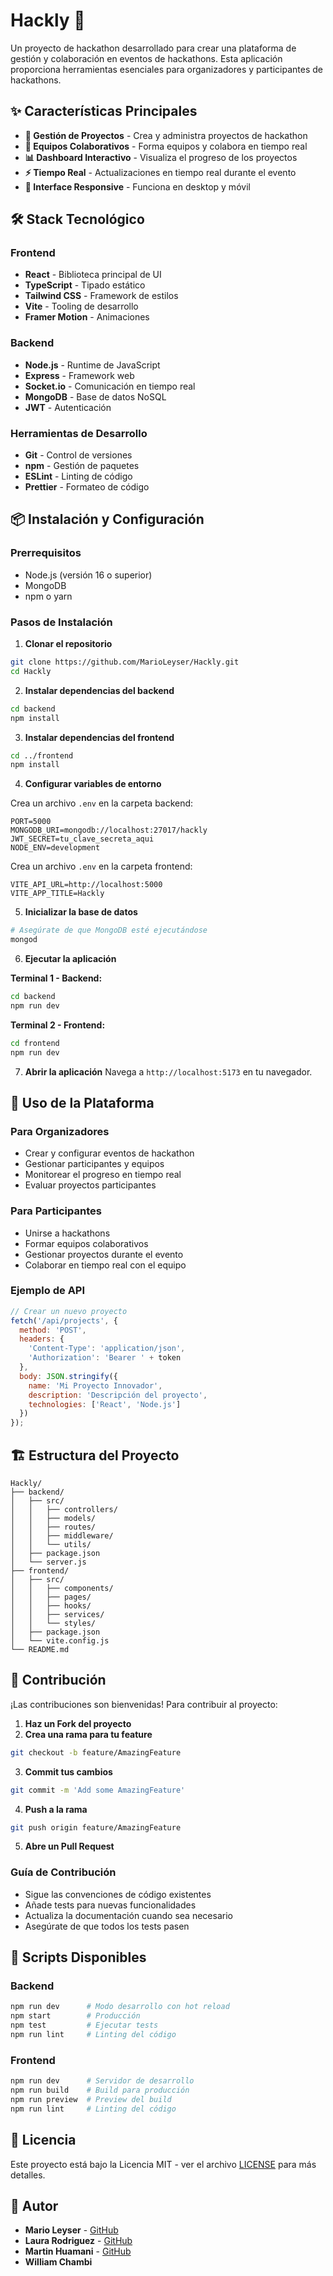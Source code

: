 # Hackly 🚀

Un proyecto de hackathon desarrollado para crear una plataforma de gestión y colaboración en eventos de hackathons. Esta aplicación proporciona herramientas esenciales para organizadores y participantes de hackathons.

## ✨ Características Principales

- **🎯 Gestión de Proyectos** - Crea y administra proyectos de hackathon
- **👥 Equipos Colaborativos** - Forma equipos y colabora en tiempo real
- **📊 Dashboard Interactivo** - Visualiza el progreso de los proyectos
- **⚡ Tiempo Real** - Actualizaciones en tiempo real durante el evento
- **📱 Interface Responsive** - Funciona en desktop y móvil

## 🛠️ Stack Tecnológico

### Frontend
- **React** - Biblioteca principal de UI
- **TypeScript** - Tipado estático
- **Tailwind CSS** - Framework de estilos
- **Vite** - Tooling de desarrollo
- **Framer Motion** - Animaciones

### Backend
- **Node.js** - Runtime de JavaScript
- **Express** - Framework web
- **Socket.io** - Comunicación en tiempo real
- **MongoDB** - Base de datos NoSQL
- **JWT** - Autenticación

### Herramientas de Desarrollo
- **Git** - Control de versiones
- **npm** - Gestión de paquetes
- **ESLint** - Linting de código
- **Prettier** - Formateo de código

## 📦 Instalación y Configuración

### Prerrequisitos
- Node.js (versión 16 o superior)
- MongoDB
- npm o yarn

### Pasos de Instalación

1. **Clonar el repositorio**
```bash
git clone https://github.com/MarioLeyser/Hackly.git
cd Hackly
```

2. **Instalar dependencias del backend**
```bash
cd backend
npm install
```

3. **Instalar dependencias del frontend**
```bash
cd ../frontend
npm install
```

4. **Configurar variables de entorno**

Crea un archivo `.env` en la carpeta backend:
```env
PORT=5000
MONGODB_URI=mongodb://localhost:27017/hackly
JWT_SECRET=tu_clave_secreta_aqui
NODE_ENV=development
```

Crea un archivo `.env` en la carpeta frontend:
```env
VITE_API_URL=http://localhost:5000
VITE_APP_TITLE=Hackly
```

5. **Inicializar la base de datos**
```bash
# Asegúrate de que MongoDB esté ejecutándose
mongod
```

6. **Ejecutar la aplicación**

**Terminal 1 - Backend:**
```bash
cd backend
npm run dev
```

**Terminal 2 - Frontend:**
```bash
cd frontend
npm run dev
```

7. **Abrir la aplicación**
Navega a `http://localhost:5173` en tu navegador.

## 🎯 Uso de la Plataforma

### Para Organizadores
- Crear y configurar eventos de hackathon
- Gestionar participantes y equipos
- Monitorear el progreso en tiempo real
- Evaluar proyectos participantes

### Para Participantes
- Unirse a hackathons
- Formar equipos colaborativos
- Gestionar proyectos durante el evento
- Colaborar en tiempo real con el equipo

### Ejemplo de API
```javascript
// Crear un nuevo proyecto
fetch('/api/projects', {
  method: 'POST',
  headers: {
    'Content-Type': 'application/json',
    'Authorization': 'Bearer ' + token
  },
  body: JSON.stringify({
    name: 'Mi Proyecto Innovador',
    description: 'Descripción del proyecto',
    technologies: ['React', 'Node.js']
  })
});
```

## 🏗️ Estructura del Proyecto

```
Hackly/
├── backend/
│   ├── src/
│   │   ├── controllers/
│   │   ├── models/
│   │   ├── routes/
│   │   ├── middleware/
│   │   └── utils/
│   ├── package.json
│   └── server.js
├── frontend/
│   ├── src/
│   │   ├── components/
│   │   ├── pages/
│   │   ├── hooks/
│   │   ├── services/
│   │   └── styles/
│   ├── package.json
│   └── vite.config.js
└── README.md
```

## 🤝 Contribución

¡Las contribuciones son bienvenidas! Para contribuir al proyecto:

1. **Haz un Fork del proyecto**
2. **Crea una rama para tu feature**
```bash
git checkout -b feature/AmazingFeature
```
3. **Commit tus cambios**
```bash
git commit -m 'Add some AmazingFeature'
```
4. **Push a la rama**
```bash
git push origin feature/AmazingFeature
```
5. **Abre un Pull Request**

### Guía de Contribución
- Sigue las convenciones de código existentes
- Añade tests para nuevas funcionalidades
- Actualiza la documentación cuando sea necesario
- Asegúrate de que todos los tests pasen

## 🧪 Scripts Disponibles

### Backend
```bash
npm run dev      # Modo desarrollo con hot reload
npm start        # Producción
npm test         # Ejecutar tests
npm run lint     # Linting del código
```

### Frontend
```bash
npm run dev      # Servidor de desarrollo
npm run build    # Build para producción
npm run preview  # Preview del build
npm run lint     # Linting del código
```

## 📝 Licencia

Este proyecto está bajo la Licencia MIT - ver el archivo [LICENSE](LICENSE) para más detalles.

## 👥 Autor

- **Mario Leyser** - [GitHub](https://github.com/MarioLeyser) 
- **Laura Rodriguez** - [GitHub](https://github.com/) 
- **Martin Huamani** - [GitHub](https://github.com/) 
- **William Chambi** 
